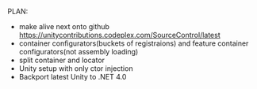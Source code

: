 PLAN:

* make alive next onto github https://unitycontributions.codeplex.com/SourceControl/latest	
* container configurators(buckets of registraions) and feature container configurators(not assembly loading)
* split container and locator
* Unity setup with only ctor injection
* Backport latest  Unity  to .NET 4.0